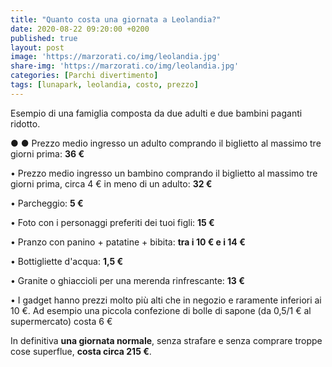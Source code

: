 ```yaml
---
title: "Quanto costa una giornata a Leolandia?"
date: 2020-08-22 09:20:00 +0200
published: true
layout: post
image: 'https://marzorati.co/img/leolandia.jpg'
share-img: 'https://marzorati.co/img/leolandia.jpg'
categories: [Parchi divertimento]
tags: [lunapark, leolandia, costo, prezzo]
---
```

Esempio di una famiglia composta da due adulti e due bambini paganti ridotto.   

&#9679;	&#x25CF; Prezzo medio ingresso un adulto comprando il biglietto al massimo tre giorni prima: **36 €**   

• Prezzo medio ingresso un bambino comprando il biglietto al massimo tre giorni prima, circa 4 € in meno di un adulto: **32 €**   

• Parcheggio: **5 €**   

• Foto con i personaggi preferiti dei tuoi figli: **15 €**   

• Pranzo con panino + patatine + bibita: **tra i 10 € e i 14 €**   

• Bottigliette d'acqua: **1,5 €**   

• Granite o ghiaccioli per una merenda rinfrescante: **13 €**   

• I gadget hanno prezzi molto più alti che in negozio e raramente inferiori ai 10 €. Ad esempio una piccola confezione di bolle di sapone (da 0,5/1 € al supermercato) costa 6 €   
 
In definitiva **una giornata normale**, senza strafare e senza comprare troppe cose superflue, **costa circa 215 €**.